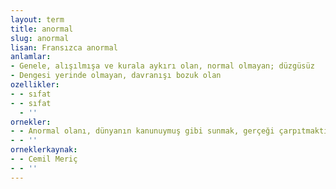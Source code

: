 ```yaml
---
layout: term
title: anormal
slug: anormal
lisan: Fransızca anormal
anlamlar:
- Genele, alışılmışa ve kurala aykırı olan, normal olmayan; düzgüsüz
- Dengesi yerinde olmayan, davranışı bozuk olan
ozellikler:
- - sıfat
- - sıfat
  - ''
ornekler:
- - Anormal olanı, dünyanın kanunuymuş gibi sunmak, gerçeği çarpıtmaktı.
- - ''
orneklerkaynak:
- - Cemil Meriç
- - ''
---
```

